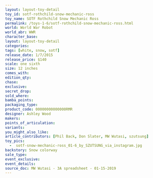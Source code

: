 ```yaml
---
layout: layout-toy-detail 
toy_id: sotf-rothchild-snow-mechanic-ross
toy_name: SOTF Rothchild Snow Mechanic Ross
permalink: /toys-1-6/sotf-rothchild-snow-mechanic-ross.html
world: World War Robot
world_abr: WWR
character_base: 
layout: layout-toy-detail
categories: 
tags: [white, snow, sotf]
release_date: 1/7/2015
release_price: $140 
scale: one sixth
size: 12 inches
comes_with: 
edition_qty: 
chase: 
exclusive: 
secret_drop: 
sold_where: 
bamba_points: 
packaging_type: 
product_code: 00000000000000RMR
designer: Ashley Wood
makers: 
points_of_articulation: 
variants: 
you_might_also_like: 
article_contributors: [Phil Back, Don Slater, MW Wutasi, szutsung]
toy_pics: 
  -  sotf-snow-mechanic-ross_01-6_by_SZUTSUNG_via_instagram.jpg
backstory: Snow colorway
sale_type: 
event_exclusive: 
event_details: 
source_doc: MW Wutasi - 3A spreadsheet - 01-15-2019
---
```

